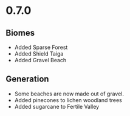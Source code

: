 # 0.7.0

## Biomes
* Added Sparse Forest
* Added Shield Taiga
* Added Gravel Beach

## Generation
* Some beaches are now made out of gravel.
* Added pinecones to lichen woodland trees
* Added sugarcane to Fertile Valley